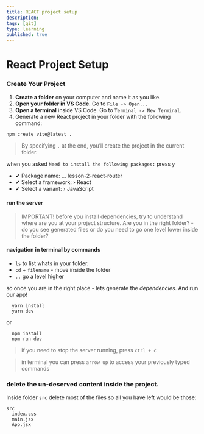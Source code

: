 ```yaml
---
title: REACT project setup
description:
tags: [git]
type: learning
published: true
---
```


# React Project Setup

### Create Your Project

1. **Create a folder** on your computer and name it as you like.
2. **Open your folder in VS Code**. Go to `File -> Open...`
3. **Open a terminal** inside VS Code. Go to `Terminal -> New Terminal`.
4. Generate a new React project in your folder with the following command:

```bash
npm create vite@latest .
```

> By specifying `.` at the end, you’ll create the project in the current folder.

when you asked `Need to install the following packages:` press `y`

- ✔ Package name: … lesson-2-react-router
- ✔ Select a framework: › React
- ✔ Select a variant: › JavaScript

#### run the server

> IMPORTANT! before you install dependencies, try to understand where are you at your project structure. Are you in the right folder? - do you see generated files or do you need to go one level lower inside the folder?

#### navigation in terminal by commands

- `ls` to list whats in your folder.
- `cd` + `filename` - move inside the folder
- `..` go a level higher

so once you are in the right place - lets generate the _dependencies_. And run our app!

```
  yarn install
  yarn dev
```

or

```
  npm install
  npm run dev
```

> if you need to stop the server running, press `ctrl + c`

> in terminal you can press `arrow up` to access your previously typed commands

### delete the un-deserved content inside the project.

Inside folder `src` delete most of the files so all you have left would be those:

```
src
  index.css
  main.jsx
  App.jsx
```
